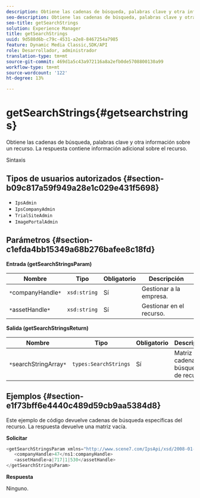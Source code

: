 ```yaml
---
description: Obtiene las cadenas de búsqueda, palabras clave y otra información sobre un recurso. La respuesta contiene información adicional sobre el recurso.
seo-description: Obtiene las cadenas de búsqueda, palabras clave y otra información sobre un recurso. La respuesta contiene información adicional sobre el recurso.
seo-title: getSearchStrings
solution: Experience Manager
title: getSearchStrings
uuid: 9d588d6b-c79c-4531-a2e8-8467254a7985
feature: Dynamic Media Classic,SDK/API
role: Desarrollador, administrador
translation-type: tm+mt
source-git-commit: 469d1a5c43a972116a8a2efb0de5708800130a99
workflow-type: tm+mt
source-wordcount: '122'
ht-degree: 13%

---
```



# getSearchStrings{#getsearchstrings}

Obtiene las cadenas de búsqueda, palabras clave y otra información sobre un recurso. La respuesta contiene información adicional sobre el recurso.

Sintaxis

## Tipos de usuarios autorizados {#section-b09c817a59f949a28e1c029e431f5698}

* `IpsAdmin`
* `IpsCompanyAdmin`
* `TrialSiteAdmin`
* `ImagePortalAdmin`

## Parámetros {#section-c1efda4bb15349a68b276bafee8c18fd}

**Entrada (getSearchStringsParam)**

| Nombre | Tipo | Obligatorio | Descripción |
|---|---|---|---|
| `*`companyHandle`*` | `xsd:string` | Sí | Gestionar a la empresa. |
| `*`assetHandle`*` | `xsd:string` | Sí | Gestionar en el recurso. |

**Salida (getSearchStringsReturn)**

| Nombre | Tipo | Obligatorio | Descripción |
|---|---|---|---|
| `*`searchStringArray`*` | `types:SearchStrings` | Sí | Matriz de cadenas de búsqueda de recursos. |

## Ejemplos {#section-e1f73bff6e4440c489d59cb9aa5384d8}

Este ejemplo de código devuelve cadenas de búsqueda específicas del recurso. La respuesta devuelve una matriz vacía.

**Solicitar**

```java
<getSearchStringsParam xmlns="http://www.scene7.com/IpsApi/xsd/2008-01-15">
   <companyHandle>47</ns1:companyHandle>
   <assetHandle>a|717|1|530</assetHandle>
</getSearchStringsParam>
```

**Respuesta**

Ninguno.

